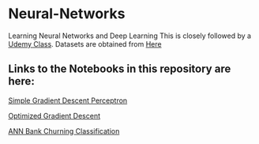 # Neural-Networks
Learning Neural Networks and Deep Learning
This is closely followed by a [Udemy Class](https://www.udemy.com/deeplearning/learn/v4/overview).
Datasets are obtained from [Here](https://www.superdatascience.com/deep-learning/)

## Links to the Notebooks in this repository are here:

[Simple Gradient Descent Perceptron](https://github.com/TarunSunkaraneni/Neural-Networks/blob/master/Gradient%20Descent/Simple%20Gradient%20Descent%20Perceptron.ipynb)

[Optimized Gradient Descent](https://nbviewer.jupyter.org/github/TarunSunkaraneni/Neural-Networks/blob/master/Gradient%20Descent/Optimized%20Gradient%20Descent%20Neural%20Net.ipynb)

[ANN Bank Churning Classification](https://nbviewer.jupyter.org/github/TarunSunkaraneni/Neural-Networks/blob/master/Deep_Learning/Volume%201%20-%20Supervised%20Deep%20Learning/Part%201%20-%20Artificial%20Neural%20Networks%20%28ANN%29/Section%202%20-%20Part%201%20-%20ANN/Notebook/ANN_Bank_Churning_Classification.ipynb)

